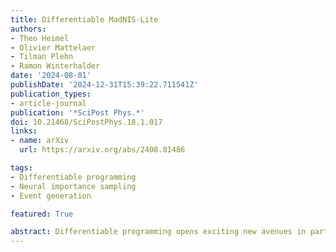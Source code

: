 ```yaml
---
title: Differentiable MadNIS-Lite
authors:
- Theo Heimel
- Olivier Mattelaer
- Tilman Plehn
- Ramon Winterhalder
date: '2024-08-01'
publishDate: '2024-12-31T15:39:22.711541Z'
publication_types:
- article-journal
publication: '*SciPost Phys.*'
doi: 10.21468/SciPostPhys.18.1.017
links:
- name: arXiv
  url: https://arxiv.org/abs/2408.01486

tags:
- Differentiable programming
- Neural importance sampling
- Event generation

featured: True

abstract: Differentiable programming opens exciting new avenues in particle physics, also affecting future event generators. These new techniques boost the performance of current and planned MadGraph implementations. Combining phase-space mappings with a set of very small learnable flow elements, MadNIS-Lite, can improve the sampling efficiency while being physically interpretable. This defines a third sampling strategy, complementing VEGAS and the full MadNIS.
---
```

